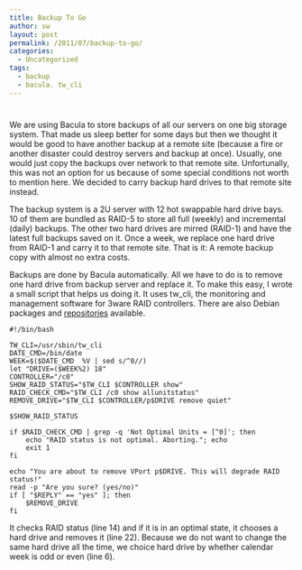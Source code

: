 ```yaml
---
title: Backup To Go
author: sw
layout: post
permalink: /2011/07/backup-to-go/
categories:
  - Uncategorized
tags:
  - backup
  - bacula. tw_cli
---
```

# 

We are using Bacula to store backups of all our servers on one big storage system. That made us sleep better for some days but then we thought it would be good to have another backup at a remote site (because a fire or another disaster could destroy servers and backup at once). Usually, one would just copy the backups over network to that remote site. Unfortunally, this was not an option for us because of some special conditions not worth to mention here. We decided to carry backup hard drives to that remote site instead.

The backup system is a 2U server with 12 hot swappable hard drive bays. 10 of them are bundled as RAID-5 to store all full (weekly) and incremental (daily) backups. The other two hard drives are mirred (RAID-1) and have the latest full backups saved on it. Once a week, we replace one hard drive from RAID-1 and carry it to that remote site. That is it: A remote backup copy with almost no extra costs.

Backups are done by Bacula automatically. All we have to do is to remove one hard drive from backup server and replace it. To make this easy, I wrote a small script that helps us doing it. It uses tw_cli, the monitoring and management software for 3ware RAID controllers. There are also Debian packages and [repositories][1] available.

 [1]: http://jonas.genannt.name/

    #!/bin/bash
    
    TW_CLI=/usr/sbin/tw_cli
    DATE_CMD=/bin/date
    WEEK=$($DATE_CMD  %V | sed s/^0//)
    let "DRIVE=($WEEK%2) 18"
    CONTROLLER="/c0"
    SHOW_RAID_STATUS="$TW_CLI $CONTROLLER show"
    RAID_CHECK_CMD="$TW_CLI /c0 show allunitstatus"
    REMOVE_DRIVE="$TW_CLI $CONTROLLER/p$DRIVE remove quiet"
    
    $SHOW_RAID_STATUS
    
    if $RAID_CHECK_CMD | grep -q 'Not Optimal Units = [^0]'; then
    	echo "RAID status is not optimal. Aborting."; echo
    	exit 1
    fi
    
    echo "You are about to remove VPort p$DRIVE. This will degrade RAID status!"
    read -p "Are you sure? (yes/no)"
    if [ "$REPLY" == "yes" ]; then
    	$REMOVE_DRIVE
    fi
    

It checks RAID status (line 14) and if it is in an optimal state, it chooses a hard drive and removes it (line 22). Because we do not want to change the same hard drive all the time, we choice hard drive by whether calendar week is odd or even (line 6).